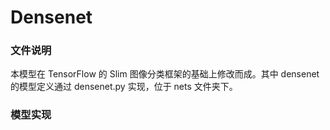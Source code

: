 # Densenet

### 文件说明
本模型在 TensorFlow 的 Slim 图像分类框架的基础上修改而成。其中 densenet 的模型定义通过 densenet.py 实现，位于 nets 文件夹下。

### 模型实现
